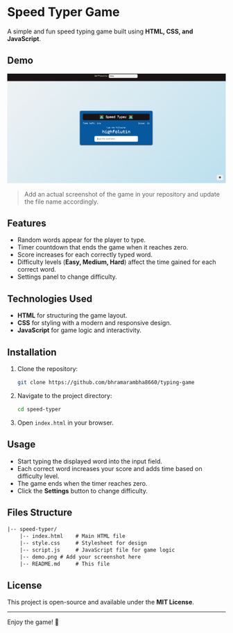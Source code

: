 # Speed Typer Game

A simple and fun speed typing game built using **HTML, CSS, and JavaScript**.

## Demo
![Speed Typer Screenshot](demo.png)
> Add an actual screenshot of the game in your repository and update the file name accordingly.

## Features
- Random words appear for the player to type.
- Timer countdown that ends the game when it reaches zero.
- Score increases for each correctly typed word.
- Difficulty levels (**Easy, Medium, Hard**) affect the time gained for each correct word.
- Settings panel to change difficulty.

## Technologies Used
- **HTML** for structuring the game layout.
- **CSS** for styling with a modern and responsive design.
- **JavaScript** for game logic and interactivity.

## Installation
1. Clone the repository:
   ```sh
   git clone https://github.com/bhramarambha8660/typing-game
   ```
2. Navigate to the project directory:
   ```sh
   cd speed-typer
   ```
3. Open `index.html` in your browser.

## Usage
- Start typing the displayed word into the input field.
- Each correct word increases your score and adds time based on difficulty level.
- The game ends when the timer reaches zero.
- Click the **Settings** button to change difficulty.

## Files Structure
```
|-- speed-typer/
    |-- index.html    # Main HTML file
    |-- style.css     # Stylesheet for design
    |-- script.js     # JavaScript file for game logic
    |-- demo.png # Add your screenshot here
    |-- README.md     # This file
```

## License
This project is open-source and available under the **MIT License**.

---

Enjoy the game! 🚀

